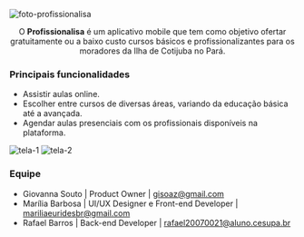 ![foto-profissionalisa](https://i.imgur.com/0ih9H8H.png)


 <p style="text-align: center;">O <b>Profissionalisa</b> é um aplicativo mobile que tem como objetivo ofertar gratuitamente ou a baixo custo cursos básicos e profissionalizantes para os moradores da Ilha de Cotijuba no Pará.</p>

### Principais funcionalidades

- Assistir aulas online.
- Escolher entre cursos de diversas áreas, variando da educação básica até a avançada.
- Agendar aulas presenciais com os profissionais disponíveis na plataforma.

![tela-1](https://i.imgur.com/Jhoro1h.png)
![tela-2](https://i.imgur.com/LsP0Hkm.png)

### Equipe

- Giovanna Souto | Product Owner | [gisoaz@gmail.com](mailto:gisoaz@gmail.com)
- Marília Barbosa | UI/UX Designer e Front-end Developer | [mariliaeuridesbr@gmail.com](mailto:mariliaeuridesbr@gmail.com)
- Rafael Barros | Back-end Developer | [rafael20070021@aluno.cesupa.br](mailto:rafael20070021@aluno.cesupa.br)